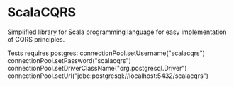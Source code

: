 # ScalaCQRS
Simplified library for Scala programming language for easy implementation of CQRS principles.

Tests requires postgres:
    connectionPool.setUsername("scalacqrs")
    connectionPool.setPassword("scalacqrs")
    connectionPool.setDriverClassName("org.postgresql.Driver")
    connectionPool.setUrl("jdbc:postgresql://localhost:5432/scalacqrs")
